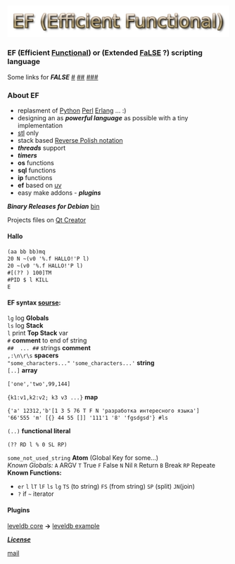 ![ef](./ef.png "EF (Efficient Functional)")

### EF (Efficient [Functional](https://en.wikipedia.org/wiki/Functional_programming)) or (Extended [FaLSE](https://esolangs.org/wiki/FALSE) ?) scripting language

Some links for ***FALSE*** [#](http://wiki.c2.com/?FalseLanguage) [##](http://strlen.com/false-language/)  [###](https://ru.wikipedia.org/wiki/FALSE) 

### About EF

- replasment of [Python](https://en.wikipedia.org/wiki/Python_(programming_language)) [Perl](https://en.wikipedia.org/wiki/Perl) [Erlang](https://en.wikipedia.org/wiki/Erlang_(programming_language)) ... :)
- designing an as ***powerful language*** as possible with a tiny implementation
- [stl](https://en.wikipedia.org/wiki/Standard_Template_Library) only 
- stack based [Reverse Polish notation](https://en.wikipedia.org/wiki/Reverse_Polish_notation)
- ***threads*** support
- ***timers***
- **os** functions
- **sql** functions
- **ip** functions
- **ef** based on [uv](https://github.com/libuv/libuv)
- easy make addons - ***plugins***

***Binary Releases for Debian*** [bin](./bin)

Projects files on [Qt Creator](https://www.qt.io/)

#### Hallo
```
(aa bb bb)mq
20 N ~(v0 '%.f HALLO!'P l)
20 ~(v0 '%.f HALLO!'P l)
#[(?? ) 100]TM
#PID $ l KILL
E
```

#### EF syntax [sourse](./ef_proj/ef_lang/ef_lang.cpp "ef_lang.cpp"):

`lg` log **Globals**  
`ls` log **Stack**  
`l` print **Top Stack** var  
`#` **comment** to end of string  
`##  ... ##` strings **comment**  
`,:\n\r\s` **spacers**  
`"some_characters..."` `'some_characters...'` **string**  
`[..]` **array**  
```
['one','two',99,144]   
```

`{k1:v1,k2:v2; k3 v3 ...}` **map**  
```
{'a' 12312,'b'[1 3 5 76 T F N 'разработка интересного языка'] 
'66'555 'm' [{} 44 55 []] '111'1 '8' 'fgsdgsd'} #ls
``` 

`(..)` **functional literal**  
```
(?? RD l % 0 SL RP)
```
`some_not_used_string` **Atom** (Global Key for some...)  
*Known Globals:* `A` ARGV `T` True `F` False `N` Nil `R` Return `B` Break `RP` Repeate  
**Known Functions:**
- `er` `l` `lT` `lF` `ls` `lg` `TS` (to string) `FS` (from string) `SP` (split) `JN`(join)
- `?` if `~` iterator


#### Plugins

[leveldb core](./ef_proj/ef_lev/ef_lev.cpp "ef_lev.cpp") **->** [leveldb example](./bin/lev.ef "lev.ef")

[***License***](https://www.gnu.org/licenses/gpl.html "GPL")

[mail](mailto:hserg1965@rambler.ru "Send...")
